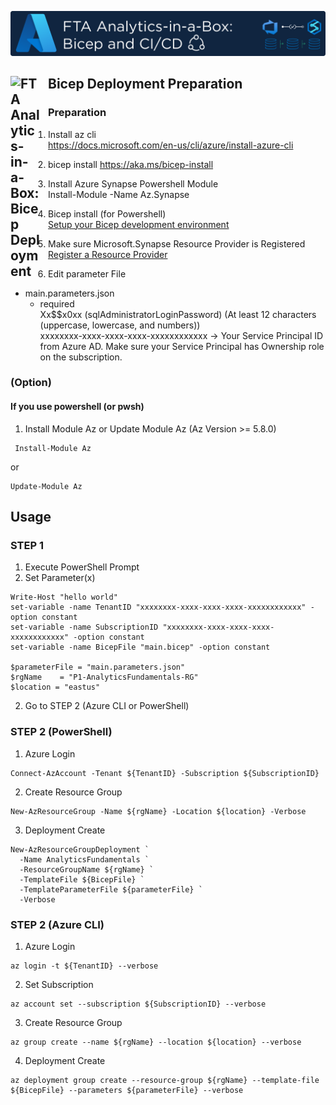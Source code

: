 ![FTA Analytics-in-a-Box: Bicep and CI/CD](/Assets/images/ftaanalyticsinaboxcicd.png)

## <img src ='https://airsblobstorage.blob.core.windows.net/airstream/bicep.png' alt="FTA Analytics-in-a-Box: Bicep Deployment" width="50px" style="float: left; margin-right:10px;"> Bicep Deployment Preparation


### Preparation
1. Install az cli  
https://docs.microsoft.com/en-us/cli/azure/install-azure-cli
2. bicep install
https://aka.ms/bicep-install
3. Install Azure Synapse Powershell Module</br>
Install-Module -Name Az.Synapse
4. Bicep install (for Powershell)</br>
[Setup your Bicep development environment](https://github.com/Azure/bicep/blob/main/docs/installing.md#manual-with-powershell)
5. Make sure Microsoft.Synapse Resource Provider is Registered </br>
[Register a Resource Provider](https://learn.microsoft.com/en-us/azure/azure-resource-manager/management/resource-providers-and-types)

1. Edit parameter File
- main.parameters.json</br>
  - required</br>
  Xx$$x0xx (sqlAdministratorLoginPassword) (At least 12 characters (uppercase, lowercase, and numbers)) </br>
  xxxxxxxx-xxxx-xxxx-xxxx-xxxxxxxxxxxx -> Your Service Principal ID from Azure AD. Make sure your Service Principal has Ownership role on the subscription.

### (Option)
#### If you use powershell (or pwsh)
1. Install Module Az or Update Module Az  (Az Version >= 5.8.0)
```
 Install-Module Az
```
or
```
Update-Module Az
```
## Usage
### STEP 1
1. Execute PowerShell Prompt
1. Set Parameter(x)

```
Write-Host "hello world"
set-variable -name TenantID "xxxxxxxx-xxxx-xxxx-xxxx-xxxxxxxxxxxx" -option constant
set-variable -name SubscriptionID "xxxxxxxx-xxxx-xxxx-xxxx-xxxxxxxxxxxx" -option constant
set-variable -name BicepFile "main.bicep" -option constant

$parameterFile = "main.parameters.json"
$rgName    = "P1-AnalyticsFundamentals-RG"
$location = "eastus"
```

2. Go to STEP 2 (Azure CLI or PowerShell)
### STEP 2 (PowerShell)
1. Azure Login
```
Connect-AzAccount -Tenant ${TenantID} -Subscription ${SubscriptionID}
```
2. Create Resource Group  
```
New-AzResourceGroup -Name ${rgName} -Location ${location} -Verbose
```
3. Deployment Create  
```
New-AzResourceGroupDeployment `
  -Name AnalyticsFundamentals `
  -ResourceGroupName ${rgName} `
  -TemplateFile ${BicepFile} `
  -TemplateParameterFile ${parameterFile} `
  -Verbose
```

### STEP 2 (Azure CLI)
1. Azure Login
```
az login -t ${TenantID} --verbose
```
2. Set Subscription
```
az account set --subscription ${SubscriptionID} --verbose
```
3. Create Resource Group  
```
az group create --name ${rgName} --location ${location} --verbose
```
4. Deployment Create  
```
az deployment group create --resource-group ${rgName} --template-file ${BicepFile} --parameters ${parameterFile} --verbose
```